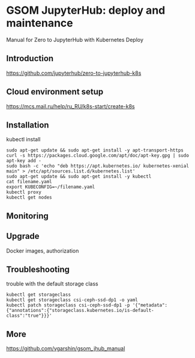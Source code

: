 # GSOM JupyterHub: deploy and maintenance
Manual for Zero to JupyterHub with Kubernetes Deploy

## Introduction
https://github.com/jupyterhub/zero-to-jupyterhub-k8s

## Cloud environment setup

https://mcs.mail.ru/help/ru_RU/k8s-start/create-k8s

## Installation

kubectl install
```
sudo apt-get update && sudo apt-get install -y apt-transport-https
curl -s https://packages.cloud.google.com/apt/doc/apt-key.gpg | sudo apt-key add -
sudo bash -c 'echo "deb https://apt.kubernetes.io/ kubernetes-xenial main" > /etc/apt/sources.list.d/kubernetes.list'
sudo apt-get update && sudo apt-get install -y kubectl
cat filename.yaml
export KUBECONFIG=~/filename.yaml
kubectl proxy
kubectl get nodes
```

## Monitoring



## Upgrade

Docker images, authorization

## Troubleshooting

trouble with the default storage class
```
kubectl get storageclass
kubectl get storageclass csi-ceph-ssd-dp1 -o yaml
kubectl patch storageclass csi-ceph-ssd-dp1 -p '{"metadata": {"annotations":{"storageclass.kubernetes.io/is-default-class":"true"}}}'
```

## More

https://github.com/vgarshin/gsom_jhub_manual
